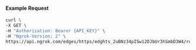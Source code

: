 <!-- Code generated for API Clients. DO NOT EDIT. -->

#### Example Request

```bash
curl \
-X GET \
-H "Authorization: Bearer {API_KEY}" \
-H "Ngrok-Version: 2" \
https://api.ngrok.com/edges/https/edghts_2uBNz34pISw12DJbUr3hSmbD3W4/routes/edghtsrt_2uBNz2aCfRBVWtyml96J7YtUSJ1/backend
```
